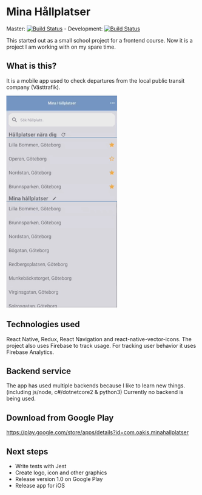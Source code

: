 # Mina Hållplatser
Master: [![Build Status](https://travis-ci.com/oakis/minahallplatser.svg?branch=master)](https://travis-ci.com/oakis/minahallplatser) - Development: [![Build Status](https://travis-ci.com/oakis/minahallplatser.svg?branch=development)](https://travis-ci.com/oakis/minahallplatser)

This started out as a small school project for a frontend course.
Now it is a project I am working with on my spare time.

## What is this?

It is a mobile app used to check departures from the local public transit company (Västtrafik).

![](minahallplatser.gif)

## Technologies used

React Native, Redux, React Navigation and react-native-vector-icons.
The project also uses Firebase to track usage.
For tracking user behavior it uses Firebase Analytics.

## Backend service

The app has used multiple backends because I like to learn new things. (including js/node, c#/dotnetcore2 & python3)
Currently no backend is being used.

## Download from Google Play

https://play.google.com/store/apps/details?id=com.oakis.minahallplatser

## Next steps

* Write tests with Jest
* Create logo, icon and other graphics
* Release version 1.0 on Google Play
* Release app for iOS
